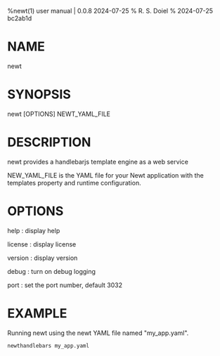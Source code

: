 %newt(1) user manual | 0.0.8 2024-07-25
% R. S. Doiel
% 2024-07-25 bc2ab1d

# NAME

newt

# SYNOPSIS

newt [OPTIONS] NEWT_YAML_FILE

# DESCRIPTION

newt provides a handlebarjs template engine as a web service

NEW_YAML_FILE is the YAML file for your Newt application with the templates
property and runtime configuration.

# OPTIONS


help
: display help

license
: display license

version
: display version

debug
: turn on debug logging

port
: set the port number, default 3032


# EXAMPLE

Running newt using the newt YAML file named "my_app.yaml".

~~~shell
newthandlebars my_app.yaml
~~~


